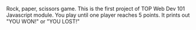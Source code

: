 Rock, paper, scissors game. This is the first project of TOP Web Dev 101 Javascript module.
You play until one player reaches 5 points. It prints out "YOU WON!" or "YOU LOST!"
